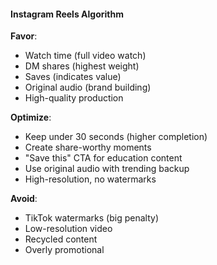 #### Instagram Reels Algorithm

**Favor**:
- Watch time (full video watch)
- DM shares (highest weight)
- Saves (indicates value)
- Original audio (brand building)
- High-quality production

**Optimize**:
- Keep under 30 seconds (higher completion)
- Create share-worthy moments
- "Save this" CTA for education content
- Use original audio with trending backup
- High-resolution, no watermarks

**Avoid**:
- TikTok watermarks (big penalty)
- Low-resolution video
- Recycled content
- Overly promotional
